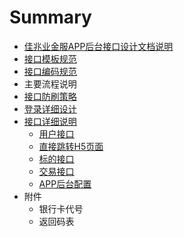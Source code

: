 # Summary

* [佳兆业金服APP后台接口设计文档说明](README.md)
* [接口模板规范](接口模板规范.md)
* [接口编码规范](编码规范.md)
* 主要流程说明
* [接口防刷策略](接口防刷策略.md)
* [登录详细设计](deng_lu_xiang_xi_she_ji.md)
* [接口详细说明](接口详细说明.md)
    * [用户接口](用户接口.md)
    * [直接跳转H5页面](直接跳转h5页面.md)
    * [标的接口](标的相关接口.md)
    * [交易接口](交易接口.md)
    * [APP后台配置](app后台配置.md)
* 附件
    * 银行卡代号
    * 返回码表

